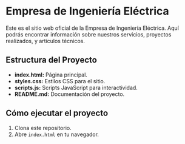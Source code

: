 # Empresa de Ingeniería Eléctrica

Este es el sitio web oficial de la Empresa de Ingeniería Eléctrica. Aquí podrás encontrar información sobre nuestros servicios, proyectos realizados, y artículos técnicos.

## Estructura del Proyecto

- **index.html:** Página principal.
- **styles.css:** Estilos CSS para el sitio.
- **scripts.js:** Scripts JavaScript para interactividad.
- **README.md:** Documentación del proyecto.

## Cómo ejecutar el proyecto

1. Clona este repositorio.
2. Abre `index.html` en tu navegador.
